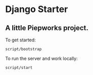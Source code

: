 # Django Starter

## A little Piepworks project.

To get started:

```shell
script/bootstrap
```

To run the server and work locally:

```shell
script/start
```
